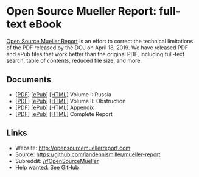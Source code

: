 # Open Source Mueller Report: full-text eBook

[Open Source Mueller Report](http://opensourcemuellerreport.com) is an effort to correct the technical limitations of the PDF released by the DOJ on April 18, 2019.
We have released PDF and ePub files that work better than the original PDF, including full-text search, table of contents, reduced file size, and more.

## Documents

- [[PDF]](http://opensourcemuellerreport.com/mueller-report-vol-1.pdf) [[ePub]](http://opensourcemuellerreport.com/mueller-report-vol-1.epub) [[HTML]](http://opensourcemuellerreport.com/mueller-report-vol-1.html) Volume I: Russia
- [[PDF]](http://opensourcemuellerreport.com/mueller-report-vol-2.pdf) [[ePub]](http://opensourcemuellerreport.com/mueller-report-vol-2.epub) [[HTML]](http://opensourcemuellerreport.com/mueller-report-vol-2.html) Volume II: Obstruction
- [[PDF]](http://opensourcemuellerreport.com/mueller-report-appendix.pdf) [[ePub]](http://opensourcemuellerreport.com/mueller-report-appendix.epub) [[HTML]](http://opensourcemuellerreport.com/mueller-report-appendix.html) Appendix
- [[PDF]](http://opensourcemuellerreport.com/mueller-report.pdf) [[ePub]](http://opensourcemuellerreport.com/mueller-report.epub) [[HTML]](http://opensourcemuellerreport.com/mueller-report.html) Complete Report

## Links

- Website: http://opensourcemuellerreport.com
- Source: https://github.com/iandennismiller/mueller-report
- Subreddit: [/r/OpenSourceMueller](https://www.reddit.com/r/OpenSourceMueller)
- Help wanted: [See GitHub](https://github.com/iandennismiller/mueller-report/blob/master/Contributing.md#helper-roles)

